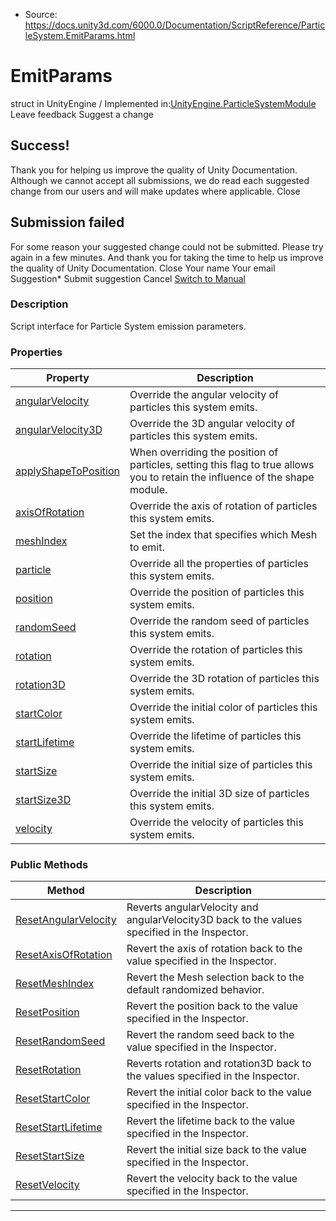 * Source: https://docs.unity3d.com/6000.0/Documentation/ScriptReference/ParticleSystem.EmitParams.html

# EmitParams
struct in UnityEngine
/
Implemented in:[UnityEngine.ParticleSystemModule](https://docs.unity3d.com/6000.0/Documentation/ScriptReference/UnityEngine.ParticleSystemModule.html)
Leave feedback
Suggest a change
## Success!
Thank you for helping us improve the quality of Unity Documentation. Although we cannot accept all submissions, we do read each suggested change from our users and will make updates where applicable.
Close
## Submission failed
For some reason your suggested change could not be submitted. Please <a>try again</a> in a few minutes. And thank you for taking the time to help us improve the quality of Unity Documentation.
Close
Your name Your email Suggestion* Submit suggestion
Cancel
[Switch to Manual](https://docs.unity3d.com/6000.0/Documentation/Manual/class-ParticleSystem.html "Go to ParticleSystem Component in the Manual")
### Description
Script interface for Particle System emission parameters.
### Properties
Property | Description  
---|---  
[angularVelocity](https://docs.unity3d.com/6000.0/Documentation/ScriptReference/ParticleSystem.EmitParams-angularVelocity.html) | Override the angular velocity of particles this system emits.  
[angularVelocity3D](https://docs.unity3d.com/6000.0/Documentation/ScriptReference/ParticleSystem.EmitParams-angularVelocity3D.html) | Override the 3D angular velocity of particles this system emits.  
[applyShapeToPosition](https://docs.unity3d.com/6000.0/Documentation/ScriptReference/ParticleSystem.EmitParams-applyShapeToPosition.html) | When overriding the position of particles, setting this flag to true allows you to retain the influence of the shape module.  
[axisOfRotation](https://docs.unity3d.com/6000.0/Documentation/ScriptReference/ParticleSystem.EmitParams-axisOfRotation.html) | Override the axis of rotation of particles this system emits.  
[meshIndex](https://docs.unity3d.com/6000.0/Documentation/ScriptReference/ParticleSystem.EmitParams-meshIndex.html) | Set the index that specifies which Mesh to emit.  
[particle](https://docs.unity3d.com/6000.0/Documentation/ScriptReference/ParticleSystem.EmitParams-particle.html) | Override all the properties of particles this system emits.  
[position](https://docs.unity3d.com/6000.0/Documentation/ScriptReference/ParticleSystem.EmitParams-position.html) | Override the position of particles this system emits.  
[randomSeed](https://docs.unity3d.com/6000.0/Documentation/ScriptReference/ParticleSystem.EmitParams-randomSeed.html) | Override the random seed of particles this system emits.  
[rotation](https://docs.unity3d.com/6000.0/Documentation/ScriptReference/ParticleSystem.EmitParams-rotation.html) | Override the rotation of particles this system emits.  
[rotation3D](https://docs.unity3d.com/6000.0/Documentation/ScriptReference/ParticleSystem.EmitParams-rotation3D.html) | Override the 3D rotation of particles this system emits.  
[startColor](https://docs.unity3d.com/6000.0/Documentation/ScriptReference/ParticleSystem.EmitParams-startColor.html) | Override the initial color of particles this system emits.  
[startLifetime](https://docs.unity3d.com/6000.0/Documentation/ScriptReference/ParticleSystem.EmitParams-startLifetime.html) | Override the lifetime of particles this system emits.  
[startSize](https://docs.unity3d.com/6000.0/Documentation/ScriptReference/ParticleSystem.EmitParams-startSize.html) | Override the initial size of particles this system emits.  
[startSize3D](https://docs.unity3d.com/6000.0/Documentation/ScriptReference/ParticleSystem.EmitParams-startSize3D.html) | Override the initial 3D size of particles this system emits.  
[velocity](https://docs.unity3d.com/6000.0/Documentation/ScriptReference/ParticleSystem.EmitParams-velocity.html) | Override the velocity of particles this system emits.  
### Public Methods
Method | Description  
---|---  
[ResetAngularVelocity](https://docs.unity3d.com/6000.0/Documentation/ScriptReference/ParticleSystem.EmitParams.ResetAngularVelocity.html) | Reverts angularVelocity and angularVelocity3D back to the values specified in the Inspector.  
[ResetAxisOfRotation](https://docs.unity3d.com/6000.0/Documentation/ScriptReference/ParticleSystem.EmitParams.ResetAxisOfRotation.html) | Revert the axis of rotation back to the value specified in the Inspector.  
[ResetMeshIndex](https://docs.unity3d.com/6000.0/Documentation/ScriptReference/ParticleSystem.EmitParams.ResetMeshIndex.html) | Revert the Mesh selection back to the default randomized behavior.  
[ResetPosition](https://docs.unity3d.com/6000.0/Documentation/ScriptReference/ParticleSystem.EmitParams.ResetPosition.html) | Revert the position back to the value specified in the Inspector.  
[ResetRandomSeed](https://docs.unity3d.com/6000.0/Documentation/ScriptReference/ParticleSystem.EmitParams.ResetRandomSeed.html) | Revert the random seed back to the value specified in the Inspector.  
[ResetRotation](https://docs.unity3d.com/6000.0/Documentation/ScriptReference/ParticleSystem.EmitParams.ResetRotation.html) | Reverts rotation and rotation3D back to the values specified in the Inspector.  
[ResetStartColor](https://docs.unity3d.com/6000.0/Documentation/ScriptReference/ParticleSystem.EmitParams.ResetStartColor.html) | Revert the initial color back to the value specified in the Inspector.  
[ResetStartLifetime](https://docs.unity3d.com/6000.0/Documentation/ScriptReference/ParticleSystem.EmitParams.ResetStartLifetime.html) | Revert the lifetime back to the value specified in the Inspector.  
[ResetStartSize](https://docs.unity3d.com/6000.0/Documentation/ScriptReference/ParticleSystem.EmitParams.ResetStartSize.html) | Revert the initial size back to the value specified in the Inspector.  
[ResetVelocity](https://docs.unity3d.com/6000.0/Documentation/ScriptReference/ParticleSystem.EmitParams.ResetVelocity.html) | Revert the velocity back to the value specified in the Inspector.  
* * *
